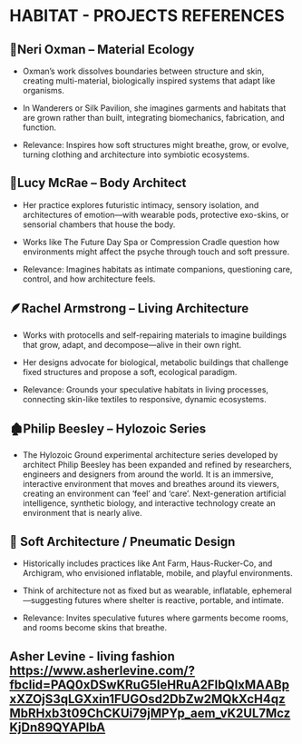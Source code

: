 # HABITAT - PROJECTS REFERENCES
  
## 🧬Neri Oxman – Material Ecology
- Oxman’s work dissolves boundaries between structure and skin, creating multi-material, biologically inspired systems that adapt like organisms.

- In Wanderers or Silk Pavilion, she imagines garments and habitats that are grown rather than built, integrating biomechanics, fabrication, and function.

- Relevance: Inspires how soft structures might breathe, grow, or evolve, turning clothing and architecture into symbiotic ecosystems.


## 🧠Lucy McRae – Body Architect
- Her practice explores futuristic intimacy, sensory isolation, and architectures of emotion—with wearable pods, protective exo-skins, or sensorial chambers that house the body.

- Works like The Future Day Spa or Compression Cradle question how environments might affect the psyche through touch and soft pressure.

- Relevance: Imagines habitats as intimate companions, questioning care, control, and how architecture feels.


## 🪶Rachel Armstrong – Living Architecture
- Works with protocells and self-repairing materials to imagine buildings that grow, adapt, and decompose—alive in their own right.

- Her designs advocate for biological, metabolic buildings that challenge fixed structures and propose a soft, ecological paradigm.

- Relevance: Grounds your speculative habitats in living processes, connecting skin-like textiles to responsive, dynamic ecosystems.


## 🏚️Philip Beesley – Hylozoic Series
- The Hylozoic Ground experimental architecture series developed by architect Philip Beesley has been expanded and refined by researchers, engineers and designers from around the world. It is an immersive, interactive environment that moves and breathes around its viewers, creating an environment can ‘feel’ and ‘care’. Next-generation artificial intelligence, synthetic biology, and interactive technology create an environment that is nearly alive.


## 🌿 Soft Architecture / Pneumatic Design
- Historically includes practices like Ant Farm, Haus-Rucker-Co, and Archigram, who envisioned inflatable, mobile, and playful environments.

- Think of architecture not as fixed but as wearable, inflatable, ephemeral—suggesting futures where shelter is reactive, portable, and intimate.

- Relevance: Invites speculative futures where garments become rooms, and rooms become skins that breathe.


## Asher Levine - living fashion https://www.asherlevine.com/?fbclid=PAQ0xDSwKRuG5leHRuA2FlbQIxMAABpxXZOjS3qLGXxin1FUGOsd2DbZw2MQkXcH4qzMbRHxb3t09ChCKUi79jMPYp_aem_vK2UL7MczKjDn89QYAPIbA